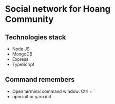 # Social network for Hoang Community

## Technologies stack

- Node JS
- MongoDB
- Express
- TypeScript

## Command remembers

- Open terminal command window: Ctrl + `
- npm init or yarn init
